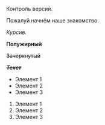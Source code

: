 Контроль версий.

Пожалуй начнём наше знакомство.

*Курсив.*

**Полужирный**

~~Зачеркнутый~~

~~***Текст***~~

* Элемент 1
* Элемент 2
* Элемент 3

1. Элемент 1
2. Элемент 2
3. Элемент 3 